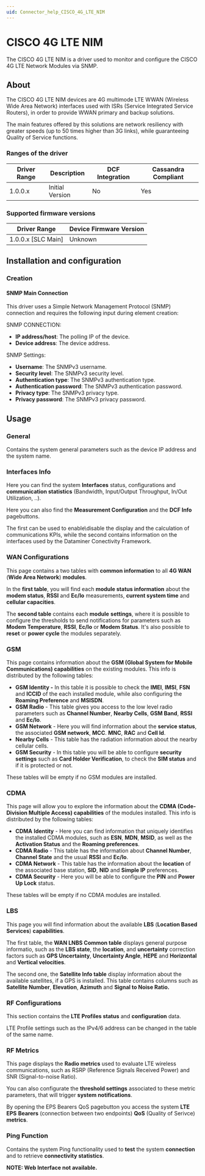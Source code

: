 ```yaml
---
uid: Connector_help_CISCO_4G_LTE_NIM
---
```


# CISCO 4G LTE NIM

The CISCO 4G LTE NIM is a driver used to monitor and configure the CISCO 4G LTE Network Modules via SNMP.

## About

The CISCO 4G LTE NIM devices are 4G multimode LTE WWAN (Wireless Wide Area Network) interfaces used with ISRs (Service Integrated Service Routers), in order to provide WWAN primary and backup solutions.

The main features offered by this solutions are network resiliency with greater speeds (up to 50 times higher than 3G links), while guaranteeing Quality of Service functions.

### Ranges of the driver

| **Driver Range** | **Description** | **DCF Integration** | **Cassandra Compliant** |
|------------------|-----------------|---------------------|-------------------------|
| 1.0.0.x          | Initial Version | No                  | Yes                     |

### Supported firmware versions

| **Driver Range**     | **Device Firmware Version** |
|----------------------|-----------------------------|
| 1.0.0.x \[SLC Main\] | Unknown                     |

## Installation and configuration

### Creation

#### SNMP Main Connection

This driver uses a Simple Network Management Protocol (SNMP) connection and requires the following input during element creation:

SNMP CONNECTION:

- **IP address/host**: The polling IP of the device.
- **Device address**: The device address.

SNMP Settings:

- **Username**: The SNMPv3 username.
- **Security level**: The SNMPv3 security level.
- **Authentication type**: The SNMPv3 authentication type.
- **Authentication password**: The SNMPv3 authentication password.
- **Privacy type**: The SNMPv3 privacy type.
- **Privacy password**: The SNMPv3 privacy password.

## Usage

### General

Contains the system general parameters such as the device IP address and the system name.

### Interfaces Info

Here you can find the system **Interfaces** status, configurations and **communication statistics** (Bandwidth, Input/Output Throughput, In/Out Utilization, ..).

Here you can also find the **Measurement Configuration** and the **DCF Info** pagebuttons.

The first can be used to enable\disable the display and the calculation of communications KPIs, while the second contains information on the interfaces used by the Dataminer Conectivity Framework.



### WAN Configurations

This page contains a two tables with **common information** to all **4G WAN** (**Wide Area Network**) **modules**.

In the **first table**, you will find each **module status information** about the **modem status**, **RSSI** and **Ec/Io** measurements, **current system time** and **cellular capacities**.

The **second table** contains each **module** **settings**, where it is possible to configure the thresholds to send notifications for parameters such as **Modem Temperature**, **RSSI**, **Ec/Io** or **Modem Status**. It's also possible to **reset** or **power cycle** the modules separately.

### GSM

This page contains information about the **GSM (**Global System for Mobile Communications**) capabilities** on the existing modules. This info is distributed by the following tables:

- **GSM Identity -** In this table it is possible to check the **IMEI**, **IMSI**, **FSN** and **ICCID** of the each installed module, while also configuring the **Roaming Preference** and **MSISDN**.
- **GSM Radio** - This table gives you access to the low level radio parameters such as **Channel Number**, **Nearby Cells**, **GSM Band**, **RSSI** and **Ec/Io**.
- **GSM Network** - Here you will find information about the **service status**, the associated **GSM network**, **MCC**. **MNC**, **RAC** and **Cell Id**.
- **Nearby Cells** - This table has the radiation information about the nearby cellular cells.
- **GSM Security** - In this table you will be able to configure **security settings** such as **Card Holder Verification**, to check the **SIM status** and if it is protected or not.

These tables will be empty if no GSM modules are installed.

### CDMA

This page will allow you to explore the information about the **CDMA (Code-Division Multiple Access) capabilities** of the modules installed. This info is distributed by the following tables:

- **CDMA** **Identity** - Here you can find information that uniquely identifies the installed CDMA modules, such as **ESN**, **MDN**, **MSID**, as well as the **Activation Status** and the **Roaming preferences**.
- **CDMA Radio** - This table has the information about **Channel Number**, **Channel State** and the usual **RSSI** and **Ec/Io**.
- **CDMA Network** - This table has the information about the **location** of the associated base station, **SID**, **NID** and **Simple IP** preferences.
- **CDMA Security** - Here you will be able to configure the **PIN** and **Power Up Lock** status.

These tables will be empty if no CDMA modules are installed.

### LBS

This page you will find information about the available **LBS** (**Location Based Services**) **capabilities**.

The first table, the **WAN LNBS Common table** displays general purpose informatio, such as the **LBS state**, the **location**, and **uncertainty** correction factors such as **GPS Uncertainty**, **Uncertainty Angle**, **HEPE** and **Horizontal** and **Vertical velocities**.

The second one, the **Satellite Info table** display information about the available satellites, if a GPS is installed. This table contains columns such as **Satellite Number**, **Elevation**, **Azimuth** and **Signal to Noise Ratio.**

### RF Configurations

This section contains the **LTE Profiles status** and **configuration** data.

LTE Profile settings such as the IPv4/6 address can be changed in the table of the same name.

### RF Metrics

This page displays the **Radio metrics** used to evaluate LTE wireless communications, such as RSRP (Reference Signals Received Power) and SNR (Signal-to-noise Ratio).

You can also configurate the **threshold settings** associated to these metric parameters, that will trigger **system notifications**.

By opening the EPS Bearers QoS pagebutton you access the system **LTE EPS** **Bearers** (connection between two endpoints) **QoS** (Quality of Serivce) **metrics**.

### Ping Function

Contains the system Ping functionality used to **test** the system **connection** and to retrieve **connectivity statistics**.

**NOTE: Web Interface not available.**
